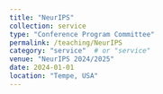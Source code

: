```yaml
---
title: "NeurIPS"
collection: service
type: "Conference Program Committee"
permalink: /teaching/NeurIPS
category: "service"  # or "service"
venue: "NeurIPS 2024/2025"
date: 2024-01-01
location: "Tempe, USA"
---
```

